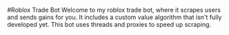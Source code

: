 #Roblox Trade Bot
Welcome to my roblox trade bot, where it scrapes users and sends gains for you. It includes a custom value algorithm that isn't fully developed yet. 
This bot uses threads and proxies to speed up scraping. 

